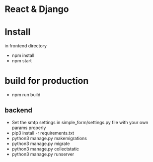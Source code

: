 # React & Django

# Install
in frontend directory

* npm install
* npm start

# build for production
* npm run build

## backend
* Set the smtp settings in simple_form/settings.py file with your own params properly<br/>
* pip3 install -r requirements.txt
* python3 manage.py makemigrations
* python3 manage.py migrate
* python3 manage.py collectstatic
* python3 manage.py runserver
